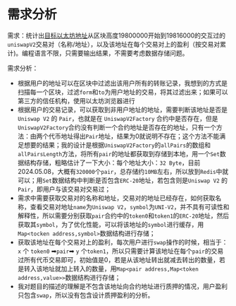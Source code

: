 # 需求分析

需求：统计出[目标以太坊地址](https://etherscan.io/address/0xae2fc483527b8ef99eb5d9b44875f005ba1fae13)从区块高度19800000开始到19816000的交互过的`uniswapV2`交易对（名称/地址），以及该地址在每个交易对上的盈利（按交易对累计)。编程语言不限，只需要输出结果，不需要考虑数据存储问题。

需求分析：

- 根据用户的地址可以在区块中过滤出该用户所有的转账记录，我想到的方式是扫描每一个区块，过滤`form`和`to`为用户地址的交易，将其过滤出来；如果可以第三方的信任机构，使用以太坊浏览器进行
- 根据用户的交易记录，可以获取到非用户地址的地址，需要判断该地址是否是`Uniswap V2` 的 `Pair`，也就是在 `UniswapV2Factory` 合约中是否存在，但是`UniswapV2Factory`合约没有判断一个合约地址是否存在的地址，只有一个方法：由两个代币地址得出`Pair`地址，结果为0就说明不存在；这个方法不能满足想要的结果；我的设计是根据`UniswapV2Factory`的`allPairs`的数组和`allPairsLength`方法，将所有`pair`的地址都获取到存储到本地，用一个`Set`数据结构存储，粗略估计了一下大小：每个地址大小：`32 Byte`，目前2024.05.08，大概有`320000`个`pair`，总存储约`10MB`左右，所以放到`Redis`中就可以；用`Set`数据结构中判断是否包含`ERC-20`地址，若包含则是`Uniswap V2` 的 `Pair`，即用户与该交易对交易过；
- 需求中需要获取交易对的名称和地址，交易对的地址已经存在，如何获取名称，查看交易对地址`name`为`Uniswap V2`，`symbol`为`UNI-V2`，并不具有可读性和解释性，所以需要分别获取`pair`合约中的`token0`和`token1`的`ERC-20`地址，然后获取其`symbol`，为了优化性能，可以将该地址的`symbol`进行缓存，用`Map<tocken address,symbol>`数据结构进行存储；
- 获取该地址在每个交易对上的盈利，每次用户进行`swap`操作的时候，相当于： `x` 个 `token0` ➡`pair`➡ `y` 个`token1`，所以只需要计算该地址在每个`pair`的交易过所有代币交易即可，初始值是0，若是从该地址转出就减去转出的数量，若是转入该地址就加上转入的数量，用`Map<pair address,Map<token address,value>>`数据结构进行存储；
- 我对题目的描述的理解是不包含该地址向合约地址进行质押的情况，用户盈利只包含`swap`，所以没有包含设计质押盈利的分析。

